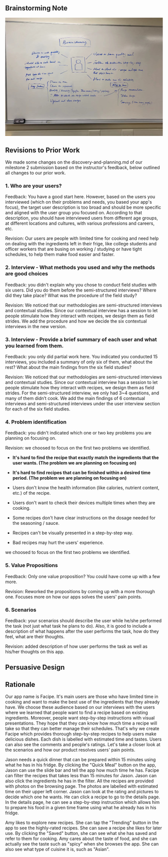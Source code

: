## Brainstorming Note
![](whiteboard.jpg)


## Revisions to Prior Work
We made some changes on the discovery-and-planning.md of our milestone 2 submission based on the instructor's feedback, below outlined all changes to our prior work.

### 1. Who are your users? 
Feedback: You have a good start here. However, based on the users you interviewed (which on their problems and needs, you based your app's focus), the target user description is too broad and should be more specific and aligned with the user group you focused on. According to that description, you should have interviewed users from different age groups, at different locations and cultures, with various professions and careers, etc. 

Revision: Our users are people with limited time for cooking and need help on dealing with the ingredients left in their frige, like college students and officer workers that are busing on working / studying or have tight schedules, to help them make food easier and faster.

### 2. Interview - What methods you used and why the methods are good choices
Feedback: you didn't explain why you chose to conduct field studies with six users. Did you do them before the semi-structured interviews? Where did they take place? What was the procedure of the field study?

Revision: We noticed that our methodologies are semi-structured interviews and contextual studies. Since our contextual interview has a session to let people stimulate how they interact with recipes, we design them as field strides. We add the procedure and how we decide the six contextual interviews in the new version.

### 3. Interview - Provide a brief summary of each user and what you learned from them.
Feedback: you only did partial work here. You indicated you conducted 15 interviews, you included a summary of only six of them, what about the rest? What about the main findings from the six field studies?

Revision: We noticed that our methodologies are semi-structured interviews and contextual studies. Since our contextual interview has a session to let people stimulate how they interact with recipes, we design them as field strides. For the semi-structured interview, we only had 3~4 questions, and many of them didn’t cook. We add the main findings of 6 contextual interviews and semi-structured interviews under the user interview section for each of the six field studies.

### 4. Problem identification
Feedback: you didn't indicated which one or two key problems you are planning on focusing on.

Revision:
we choosed to focus on the first two problems we identified.

- **It's hard to find the recipe that exactly match the ingredients that the user wants. (The problem we are planning on focusing on)**

- **It's hard to find recipes that can be finished within a desired time period. (The problem we are planning on focusing on)**

- Users don't know the health information (like calories, nutrient content, etc.) of the recipe.

- Users don't want to check their devices multiple times when they are cooking.

- Some recipes don't have clear instructions on the dosage needed for the seasoning / sauce.

- Recipes can't be visually presented in a step-by-step way.

- Bad recipes may hurt the users' experience.

we choosed to focus on the first two problems we identified.



### 5. Value Propositions
Feedback: Only one value proposition? You could have come up with a few more.

Revision: Reworked the propositions by coming up with a more thorough one. Focuses more on how our apps solves the users' pain points.

### 6. Scenarios
Feedback: your scenarios should describe the user while he/she performed the task (not just what task he plans to do). Also, it is good to include a description of what happens after the user performs the task, how do they feel, what are their thoughts.

Revision: added description of how user performs the task as well as his/her thoughts on this app. 

## Persuasive Design


## Rationale
Our app name is Facipe. It's main users are those who have limited time in cooking and want to make the best use of the ingredients that they already have. We choose these audience based on our interviews with the users where we learned that people want to find a recipe based on existing ingredients. Moreover, people want step-by-step instructions with visual presentations. They hope that they can know how much time a recipe will take so that they can better manage their schedules. That's why we create Facipe which provides thorough step-by-step recipes to help users make delicious dishes. Each dish is labelled with estimated time and tastes. Users can also see the comments and people's ratings. Let's take a closer look at the scenarios and how our product resolves users' pain points.

Jason needs a quick dinner that can be prepared within 15 minutes using what he has in his fridge. By clicking the "Quick Meal" button on the app, Jason can use the slide bar and tell the app how much time he has. Facipe can filter the recipes that takes less than 15 minutes for Jason. Jason can also click the ingredients he has in the filter. All the recipes are provided with photos on the browsing page. The photos are labelled with estimated time on their upper left corner. Jason can look at the rating and pictures to decide which one he wants. He can click a recipe to go to the details page. In the details page, he can see a step-by-step instruction which allows him to prepare his food in a given time frame using what he already has in his fridge.

Amy likes to explore new recipes. She can tap the "Trending" button in the app to see the highly-rated recipes. She can save a recipe she likes for later use. By clicking the "Saved" button, she can see what she has saved and refer to them for cooking. Amy cares about the taste of food, and she can actually see the taste such as "spicy" when she browses the app. She can also see what type of cuisine it is, such as "Asian".